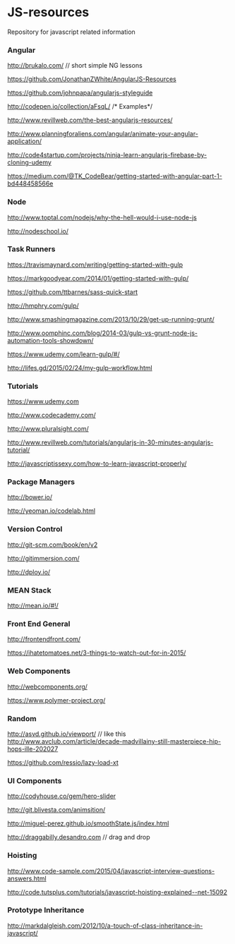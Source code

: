JS-resources
============

Repository for javascript related information

<h3>Angular</h3>

http://brukalo.com/  // short simple NG lessons

https://github.com/JonathanZWhite/AngularJS-Resources

https://github.com/johnpapa/angularjs-styleguide

http://codepen.io/collection/aFsqL/  /* Examples*/

http://www.revillweb.com/the-best-angularjs-resources/

http://www.planningforaliens.com/angular/animate-your-angular-application/

http://code4startup.com/projects/ninja-learn-angularjs-firebase-by-cloning-udemy

https://medium.com/@TK_CodeBear/getting-started-with-angular-part-1-bd448458566e

<h3>Node</h3>

http://www.toptal.com/nodejs/why-the-hell-would-i-use-node-js

http://nodeschool.io/

<h3>Task Runners</h3>

https://travismaynard.com/writing/getting-started-with-gulp

https://markgoodyear.com/2014/01/getting-started-with-gulp/

https://github.com/ttbarnes/sass-quick-start

http://hmphry.com/gulp/

http://www.smashingmagazine.com/2013/10/29/get-up-running-grunt/

http://www.oomphinc.com/blog/2014-03/gulp-vs-grunt-node-js-automation-tools-showdown/

https://www.udemy.com/learn-gulp/#/

http://lifes.gd/2015/02/24/my-gulp-workflow.html

<h3>Tutorials</h3>

https://www.udemy.com

http://www.codecademy.com/

http://www.pluralsight.com/

http://www.revillweb.com/tutorials/angularjs-in-30-minutes-angularjs-tutorial/

http://javascriptissexy.com/how-to-learn-javascript-properly/

<h3>Package Managers</h3>

http://bower.io/

http://yeoman.io/codelab.html

<h3>Version Control</h3>

http://git-scm.com/book/en/v2

http://gitimmersion.com/

http://dploy.io/

<h3>MEAN Stack</h3>

http://mean.io/#!/

<h3>Front End General</h3>

http://frontendfront.com/

https://ihatetomatoes.net/3-things-to-watch-out-for-in-2015/

<h3>Web Components</h3>

http://webcomponents.org/

https://www.polymer-project.org/

<h3>Random</h3>

http://asvd.github.io/viewport/  // like this http://www.avclub.com/article/decade-madvillainy-still-masterpiece-hip-hops-ille-202027

https://github.com/ressio/lazy-load-xt

<h3>UI Components</h3>

http://codyhouse.co/gem/hero-slider

http://git.blivesta.com/animsition/

http://miguel-perez.github.io/smoothState.js/index.html

http://draggabilly.desandro.com  // drag and drop

<h3>Hoisting</h3>

http://www.code-sample.com/2015/04/javascript-interview-questions-answers.html

http://code.tutsplus.com/tutorials/javascript-hoisting-explained--net-15092

<h3>Prototype Inheritance</h3>

http://markdalgleish.com/2012/10/a-touch-of-class-inheritance-in-javascript/


